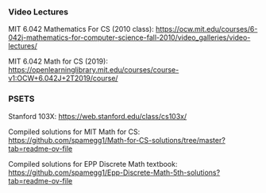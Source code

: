 ### Video Lectures
MIT 6.042 Mathematics For CS (2010 class): https://ocw.mit.edu/courses/6-042j-mathematics-for-computer-science-fall-2010/video_galleries/video-lectures/

MIT 6.042 Math for CS (2019): https://openlearninglibrary.mit.edu/courses/course-v1:OCW+6.042J+2T2019/course/


### PSETS
Stanford 103X: https://web.stanford.edu/class/cs103x/

Compiled solutions for MIT Math for CS: https://github.com/spamegg1/Math-for-CS-solutions/tree/master?tab=readme-ov-file

Compiled solutions for EPP Discrete Math textbook: https://github.com/spamegg1/Epp-Discrete-Math-5th-solutions?tab=readme-ov-file
